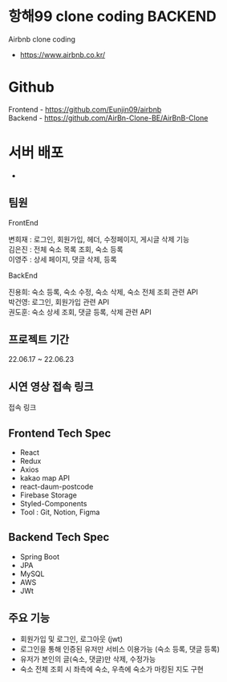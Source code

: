 # 항해99 clone coding BACKEND

Airbnb clone coding

- https://www.airbnb.co.kr/

# Github
Frontend - https://github.com/Eunjin09/airbnb<br/>
Backend  - https://github.com/AirBn-Clone-BE/AirBnB-Clone

# 서버 배포

-

## 팀원

FrontEnd

변희재 : 로그인, 회원가입, 헤더, 수정페이지, 게시글 삭제 기능<br/>
김은진 : 전체 숙소 목록 조회, 숙소 등록  <br/>
이영주 : 상세 페이지, 댓글 삭제, 등록 

BackEnd

진용희: 숙소 등록, 숙소 수정, 숙소 삭제, 숙소 전체 조회 관련 API<br/>
박건영: 로그인, 회원가입 관련 API<br/>
권도훈: 숙소 상세 조회, 댓글 등록, 삭제 관련 API


## 프로젝트 기간

22.06.17 ~ 22.06.23

## 시연 영상 접속 링크

접속 링크

## Frontend Tech Spec
- React<br/>
- Redux<br/>
- Axios<br/>
- kakao map API<br/>
- react-daum-postcode<br/>
- Firebase Storage<br/>
- Styled-Components<br/>
- Tool : Git, Notion, Figma


## Backend Tech Spec

- Spring Boot<br/>
- JPA<br/>
- MySQL<br/>
- AWS<br/>
- JWt

## 주요 기능

- 회원가입 및 로그인, 로그아웃 (jwt)<br/>
- 로그인을 통해 인증된 유저만 서비스 이용가능 (숙소 등록, 댓글 등록)<br/>
- 유저가 본인의 글(숙소, 댓글)만 삭제, 수정가능<br/>
- 숙소 전체 조회 시 좌측에 숙소, 우측에 숙소가 마킹된 지도 구현
